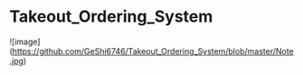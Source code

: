# Takeout_Ordering_System

![image] (https://github.com/GeShi6746/Takeout_Ordering_System/blob/master/Note.jpg)
